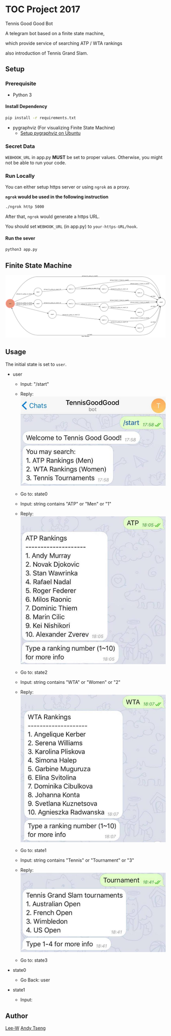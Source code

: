 # TOC Project 2017

Tennis Good Good Bot

A telegram bot based on a finite state machine,

which provide service of searching ATP / WTA rankings

also introduction of Tennis Grand Slam.

## Setup

### Prerequisite
* Python 3

#### Install Dependency
```sh
pip install -r requirements.txt
```

* pygraphviz (For visualizing Finite State Machine)
    * [Setup pygraphviz on Ubuntu](http://www.jianshu.com/p/a3da7ecc5303)

### Secret Data

`WEBHOOK_URL` in app.py **MUST** be set to proper values.
Otherwise, you might not be able to run your code.

### Run Locally
You can either setup https server or using `ngrok` as a proxy.

**`ngrok` would be used in the following instruction**

```sh
./ngrok http 5000
```

After that, `ngrok` would generate a https URL.

You should set `WEBHOOK_URL` (in app.py) to `your-https-URL/hook`.

#### Run the sever

```sh
python3 app.py
```

## Finite State Machine
![fsm](./img/show-fsm.png)

## Usage
The initial state is set to `user`.

* user
	* Input: "/start"
    * Reply: 
        ![fsm](./img/readme1.jpg)
    * Go to: state0

    * Input: string contains "ATP" or "Men" or "1"
    * Reply:
        ![fsm](./img/readme3.jpg)
    * Go to: state2
    
    * Input: string contains "WTA" or "Women" or "2"
    * Reply:
        ![fsm](./img/readme2.jpg)
    * Go to: state1

    * Input: string contains "Tennis" or "Tournament" or "3"
    * Reply:
        ![fsm](./img/readme4.jpg)
    * Go to: state3
    

* state0
    * Go Back: user

* state1
    * Input: 
    


## Author
[Lee-W](https://github.com/Lee-W)
[Andy Tseng](https://github.com/a0952866367)
